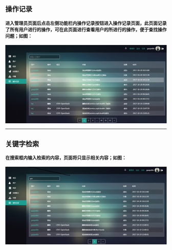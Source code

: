 ## 操作记录

#### 进入管理员页面后点击左侧功能栏内操作记录按钮进入操作记录页面，此页面记录了所有用户进行的操作，可在此页面进行查看用户的所进行的操作，便于查找操作问题；如图：

![](/assets/操作记录.jpg)

---

## 关键字检索

#### 在搜索框内输入检索的内容，页面将只显示相关内容；如图：

![](/assets/操作记录检索.jpg)

